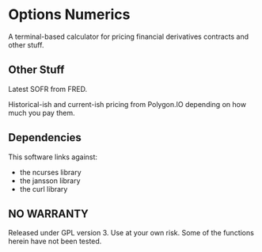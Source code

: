 # Options Numerics
A terminal-based calculator for pricing financial derivatives contracts and other stuff.

## Other Stuff

Latest SOFR from FRED.

Historical-ish and current-ish pricing from Polygon.IO depending on how much you pay them.

## Dependencies

This software links against:

 - the ncurses library
 - the jansson library
 - the curl library
 
 ## NO WARRANTY
 
 Released under GPL version 3. Use at your own risk. Some of the functions herein have not been tested.
